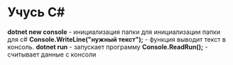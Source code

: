 # Учусь С#

__dotnet new console__ - инициализация папки для инициализации папки для с#
__Console.WriteLine("нужный текст");__ - функция выводит текст в консоль.
__dotnet run__ - запускает программу
__Console.ReadRun();__ - считывает данные с консоли
